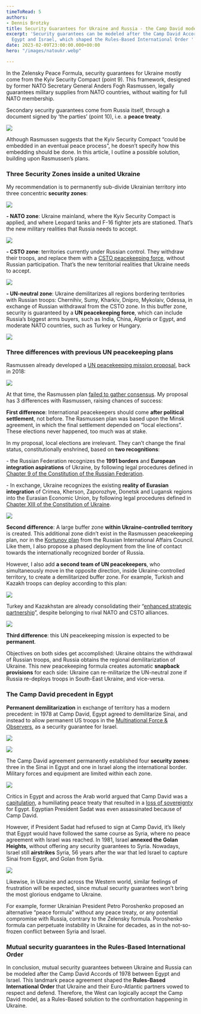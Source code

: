 ```yaml
---
timeToRead: 5
authors:
- Dennis Brotzky
title: Security Guarantees for Ukraine and Russia - the Camp David model
excerpt: 'Security guarantees can be modeled after the Camp David Accords between
  Egypt and Israel, which shaped the Rules-Based International Order '
date: 2023-02-09T23:00:00.000+00:00
hero: "/images/natoukr.webp"

---
```

In the Zelensky Peace Formula, security guarantees for Ukraine mostly come from the Kyiv Security Compact (point 9). This framework, designed by former NATO Secretary General Anders Fogh Rasmussen, legally guarantees military supplies from NATO countries, without waiting for full NATO membership.

Secondary security guarantees come from Russia itself, through a document signed by ‘the parties’ (point 10), i.e. a **peace treaty**.

![](https://cdn-images-1.medium.com/max/800/0*TJ8-ummSYQTq4B6Y.jpeg)

Although Rasmussen suggests that the Kyiv Security Compact “could be embedded in an eventual peace process”, he doesn’t specify how this embedding should be done. In this article, I outline a possible solution, building upon Rasmussen’s plans.

### Three Security Zones inside a united Ukraine

My recommendation is to permanently sub-divide Ukrainian territory into three concentric **security zones**:

![](https://cdn-images-1.medium.com/max/800/0*gBgACElfT4mPCn2O.jpeg)

**- NATO zone**: Ukraine mainland, where the Kyiv Security Compact is applied, and where Leopard tanks and F-16 fighter jets are stationed. That’s the new military realities that Russia needs to accept.

![](https://cdn-images-1.medium.com/max/800/0*-Rqal5wL3K3PMFW0.jpeg)

**- CSTO zone**: territories currently under Russian control. They withdraw their troops, and replace them with a [CSTO peacekeeping force](https://jscsto.odkb-csto.org/en/voennaya-sostavlyauschaya-odkb/msodkb.php), without Russian participation. That’s the new territorial realities that Ukraine needs to accept.

![](https://cdn-images-1.medium.com/max/800/0*5Cq_Oz8jDSa9ip35.jpeg)

**- UN-neutral zone**: Ukraine demilitarizes all regions bordering territories with Russian troops: Chernihiv, Sumy, Kharkiv, Dnipro, Mykolaiv, Odessa, in exchange of Russian withdrawal from the CSTO zone. In this buffer zone, security is guaranteed by a **UN peacekeeping force**, which can include Russia’s biggest arms buyers, such as India, China, Algeria or Egypt, and moderate NATO countries, such as Turkey or Hungary.

![](https://cdn-images-1.medium.com/max/800/0*4PqXRCKmvM5SIq2y.jpeg)

### Three differences with previous UN peacekeeping plans

Rasmussen already developed a [UN peacekeeping mission proposal](https://rasmussenglobal.com/wp-content/uploads/2018/02/Peacekeeping-report-takeaways.pdf), back in 2018:

![](https://cdn-images-1.medium.com/max/800/0*AVl83cERpA7OW_bn.jpeg)

At that time, the Rasmussen plan [failed to gather consensus](https://www.ispionline.it/it/pubblicazione/why-un-peacekeeping-mission-ukraine-doomed-fail-32116). My proposal has 3 differences with Rasmussen, raising chances of success:

**First difference**: International peacekeepers should come **after political settlement**, not before. The Rasmussen plan was based upon the Minsk agreement, in which the final settlement depended on “local elections”. These elections never happened, too much was at stake.

In my proposal, local elections are irrelevant. They can’t change the final status, constitutionally enshrined, based on **two recognitions**:

\- the Russian Federation recognizes the **1991 borders** and **European integration aspirations** of Ukraine, by following legal procedures defined in [Chapter 9 of the Constitution of the Russian Federation](http://kremlin.ru/acts/constitution/item#chapter9).

\- In exchange, Ukraine recognizes the existing **reality of Eurasian integration** of Crimea, Kherson, Zaporozhye, Donetsk and Lugansk regions into the Eurasian Economic Union, by following legal procedures defined in [Chapter XIII of the Constitution of Ukraine](https://www.president.gov.ua/ua/documents/constitution/konstituciya-ukrayini-rozdil-xiii).

![](https://cdn-images-1.medium.com/max/800/0*xTnz20WAH0xetLkx.jpeg)

**Second difference**: A large buffer zone **within Ukraine-controlled territory** is created. This additional zone didn’t exist in the Rasmussen peacekeeping plan, nor in the [Kortunov plan](https://russiancouncil.ru/en/amp/analytics-and-comments/analytics/will-donbass-live-to-see-the-un-peacekeepers/#_edn6) from the Russian International Affairs Council. Like them, I also propose a phased deployment from the line of contact towards the internationally recognized border of Russia.

However, I also add **a second team of UN peacekeepers**, who simultaneously move in the opposite direction, inside Ukraine-controlled territory, to create a demilitarized buffer zone. For example, Turkish and Kazakh troops can deploy according to this plan:

![](https://cdn-images-1.medium.com/max/800/0*Oc1s-v3y2fbp5th7.jpeg)

Turkey and Kazakhstan are already consolidating their “[enhanced strategic partnership](https://www.akorda.kz/en/joint-statement-of-president-of-the-republic-of-kazakhstan-kassym-jomart-tokayev-and-president-of-the-republic-of-trkiye-recep-tayyip-erdoan-on-enhanced-strategic-partnership-104238)”, despite belonging to rival NATO and CSTO alliances.

![](https://cdn-images-1.medium.com/max/800/0*nS3jEjKW5QO-DEAN.jpeg)

**Third difference**: this UN peacekeeping mission is expected to be **permanent**.

Objectives on both sides get accomplished: Ukraine obtains the withdrawal of Russian troops, and Russia obtains the regional demilitarization of Ukraine. This new peacekeeping formula creates automatic **snapback provisions** for each side: Ukraine can re-militarize the UN-neutral zone if Russia re-deploys troops in South-East Ukraine, and vice-versa.

### The Camp David precedent in Egypt

**Permanent demilitarization** in exchange of territory has a modern precedent: in 1978 at Camp David, Egypt agreed to demilitarize Sinai, and instead to allow permanent US troops in the [Multinational Force & Observers](https://mfo.org/), as a security guarantee for Israel.

![](https://cdn-images-1.medium.com/max/800/0*kLF2ZegepIH3qeP5.jpeg)

![](https://cdn-images-1.medium.com/max/800/0*PYTMEAjNkuDrLSfH.jpeg)

The Camp David agreement permanently established four **security zones**: three in the Sinai in Egypt and one in Israel along the international border. Military forces and equipment are limited within each zone.

![](https://cdn-images-1.medium.com/max/800/0*CL1eP5Zf5ze_nPZv.jpeg)

Critics in Egypt and across the Arab world argued that Camp David was a [capitulation](https://www.thecairoreview.com/essays/no-peace-solution/), a humiliating peace treaty that resulted in a [loss of sovereignty](https://www.middleeastmonitor.com/20140127-egypts-lack-of-sovereignty/amp/) for Egypt. Egyptian President Sadat was even assassinated because of Camp David.

However, if President Sadat had refused to sign at Camp David, it’s likely that Egypt would have followed the same course as Syria, where no peace agreement with Israel was reached. In 1981, Israel **annexed the Golan Heights**, without offering any security guarantees to Syria. Nowadays, Israel still **airstrikes** Syria, 56 years after the war that led Israel to capture Sinai from Egypt, and Golan from Syria.

![](https://cdn-images-1.medium.com/max/800/0*yCvGgHHiZTVz7Q7c.jpeg)

Likewise, in Ukraine and across the Western world, similar feelings of frustration will be expected, since mutual security guarantees won’t bring the most glorious endgame to Ukraine.

For example, former Ukrainian President Petro Poroshenko proposed an alternative “peace formula” without any peace treaty, or any potential compromise with Russia, contrary to the Zelensky formula. Poroshenko formula can perpetuate instability in Ukraine for decades, as in the not-so-frozen conflict between Syria and Israel.

### Mutual security guarantees in the Rules-Based International Order

In conclusion, mutual security guarantees between Ukraine and Russia can be modeled after the Camp David Accords of 1978 between Egypt and Israel. This landmark peace agreement shaped the **Rules-Based International Order** that Ukraine and their Euro-Atlantic partners vowed to respect and defend. Therefore, the West can logically accept the Camp David model, as a Rules-Based solution to the confrontation happening in Ukraine.